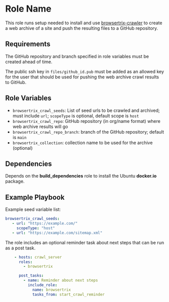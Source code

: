 Role Name
=========

This role runs setup needed to install and use [browsertrix-crawler](https://github.com/webrecorder/browsertrix-crawler) to create a web archive of a site and push the resulting files to a GitHub repository.

Requirements
------------

The GitHub repository and branch specified in role variables must be created ahead of time.

The public ssh key in `files/github_id.pub` must be added as an allowed key for the user that should be used for pushing the web archive crawl results to GitHub.

Role Variables
--------------

- `browsertrix_crawl_seeds`: List of seed urls to be crawled and archived; must include `url`;  `scopeType` is optional, default scope is `host`
- `browsertrix_crawl_repo`: GitHub repository (in org/name format) where web archive results will go
- `browsertrix_crawl_repo_branch`: branch of the GitHub repository; default is `main`
- `browsertrix_collection`: collection name to be used for the archive (optional)

Dependencies
------------

Depends on the **build_dependencies** role to install the Ubuntu **docker.io** package.

Example Playbook
----------------

Example seed variable list:

```yaml
browsertrix_crawl_seeds:
   - url: "https://example.com/"
     scopeType: "host"
   - url: "https://example.com/sitemap.xml"
```

The role includes an optional reminder task about next steps that can be run as a post task.

```yaml
    - hosts: crawl_server
      roles:
        - browsertrix

      post_tasks:
        - name: Reminder about next steps
          include_role:
            name: browsertrix
            tasks_from: start_crawl_reminder
```